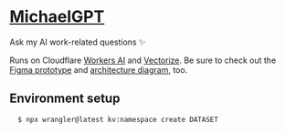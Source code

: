 # [MichaelGPT](https://michaelgpt.pocketrides.workers.dev/)

Ask my AI work-related questions ✨

Runs on Cloudflare [Workers AI](https://developers.cloudflare.com/workers-ai/tutorials/build-a-retrieval-augmented-generation-ai/) and [Vectorize](https://developers.cloudflare.com/vectorize/). Be sure to check out the [Figma prototype](https://www.figma.com/proto/SEYbpEiyZsT6V3XsGH9F04/MichaelGPT) and [architecture diagram](https://www.figma.com/file/KsNtdYQF0H8tCEDnhl5ANm/MichaelGPT---Architecture), too.

## Environment setup

```
  $ npx wrangler@latest kv:namespace create DATASET
```
